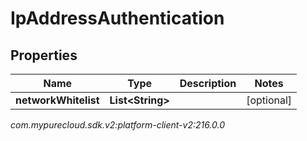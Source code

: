 # IpAddressAuthentication


## Properties

| Name | Type | Description | Notes |
| ------------ | ------------- | ------------- | ------------- |
| **networkWhitelist** | **List&lt;String&gt;** |  |  [optional] |




_com.mypurecloud.sdk.v2:platform-client-v2:216.0.0_
